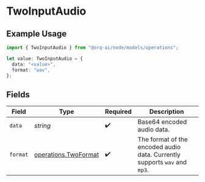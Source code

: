 # TwoInputAudio

## Example Usage

```typescript
import { TwoInputAudio } from "@orq-ai/node/models/operations";

let value: TwoInputAudio = {
  data: "<value>",
  format: "wav",
};
```

## Fields

| Field                                                                     | Type                                                                      | Required                                                                  | Description                                                               |
| ------------------------------------------------------------------------- | ------------------------------------------------------------------------- | ------------------------------------------------------------------------- | ------------------------------------------------------------------------- |
| `data`                                                                    | *string*                                                                  | :heavy_check_mark:                                                        | Base64 encoded audio data.                                                |
| `format`                                                                  | [operations.TwoFormat](../../models/operations/twoformat.md)              | :heavy_check_mark:                                                        | The format of the encoded audio data. Currently supports `wav` and `mp3`. |